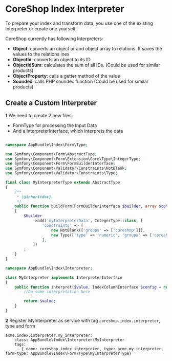# CoreShop Index Interpreter

To prepare your index and transform data, you use one of the existing Interpreter or create one yourself.

CoreShop currently has following Interpreters:

 - **Object**: converts an object or and object array to relations. It saves the values to the relations inex
 - **ObjectId**: converts an object to its ID
 - **ObjectIdSum**: calculates the sum of all IDs. (Could be used for similar products)
 - **ObjectProperty**: calls a getter method of the value
 - **Soundex**: calls PHP soundex function (Could be used for similar products)

## Create a Custom Interpreter

**1** We need to create 2 new files:
 - FormType for processing the Input Data
 - And a InterpreterInterface, which interprets the data

```php

namespace AppBundle\Index\Form\Type;

use Symfony\Component\Form\AbstractType;
use Symfony\Component\Form\Extension\Core\Type\IntegerType;
use Symfony\Component\Form\FormBuilderInterface;
use Symfony\Component\Validator\Constraints\NotBlank;
use Symfony\Component\Validator\Constraints\Type;

final class MyInterpreterType extends AbstractType
{
    /**
     * {@inheritdoc}
     */
    public function buildForm(FormBuilderInterface $builder, array $options)
    {
        $builder
            ->add('myInterpreterData', IntegerType::class, [
                'constraints' => [
                    new NotBlank(['groups' => ['coreshop']]),
                    new Type(['type' => 'numeric', 'groups' => ['coreshop']]),
                ],
            ])
        ;
    }
}

```

```php
namespace AppBundle\Index\Interpreter;

class MyInterpreter implements InterpreterInterface
{
    public function interpret($value, IndexColumnInterface $config = null) {
        //Do some interpretation here

        return $value;
    }
}
```

**2** Register MyInterpreter as service with tag ```coreshop.index.interpreter```, type and form

```
acme.index.interpreter.my_interpreter:
    class: AppBundle\Index\Interpreter\MyInterpreter
    tags:
     - { name: coreshop.index.interpreter, type: acme-my-interpreter, form-type: AppBundle\Index\Form\Type\MyInterpreterType}
```